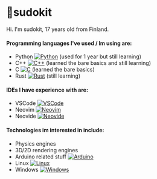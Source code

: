 # 👋sudokit

Hi. I'm sudokit, 17 years old from Finland. <br>
#### Programming languages I've used / Im using are:
* Python [![Python](https://img.shields.io/badge/Python-yellow?style=flat-square&logo=Python)](https://www.python.org/) (used for 1 year but still learning)
* C++ [![C++](https://img.shields.io/badge/C++-blue?style=flat-square&logo=C++)](https://isocpp.org/) (learned the bare basics and still learning)
* C [![C](https://img.shields.io/badge/C-gray?style=flat-square&logo=C)](https://en.wikipedia.org/wiki/C_(programming_language)) (learned the bare basics)
* Rust [![Rust](https://img.shields.io/badge/Rust-red?style=flat-square&logo=rust)](https://www.rust-lang.org/) (still learning)

#### IDEs I have experience with are: 
* VSCode [![VSCode](https://img.shields.io/badge/VSCode-blue?style=flat-square&logo=Microsoft)](https://code.visualstudio.com/)
* Neovim [![Neovim](https://img.shields.io/badge/Neovim-brightgreen?style=flat-square&logo=Neovim)](https://neovim.io/)
* Neovide [![Neovide](https://img.shields.io/badge/Neovide-brightgreen?style=flat-square&logo=Neovim)](https://neovide.dev/)

#### Technologies im interested in include: 
* Physics engines
* 3D/2D rendering engines
* Arduino related stuff [![Arduino](https://img.shields.io/badge/Arduino-blue?style=flat-square&logo=Arduino)](https://www.arduino.cc/)
* Linux [![Linux](https://img.shields.io/badge/Linux-black?style=flat-square&logo=Linux)](https://www.linux.org/)
* Windows [![Windows](https://img.shields.io/badge/Windows-blue?style=flat-square&logo=Windows)](https://www.microsoft.com/en-us/windows) 
